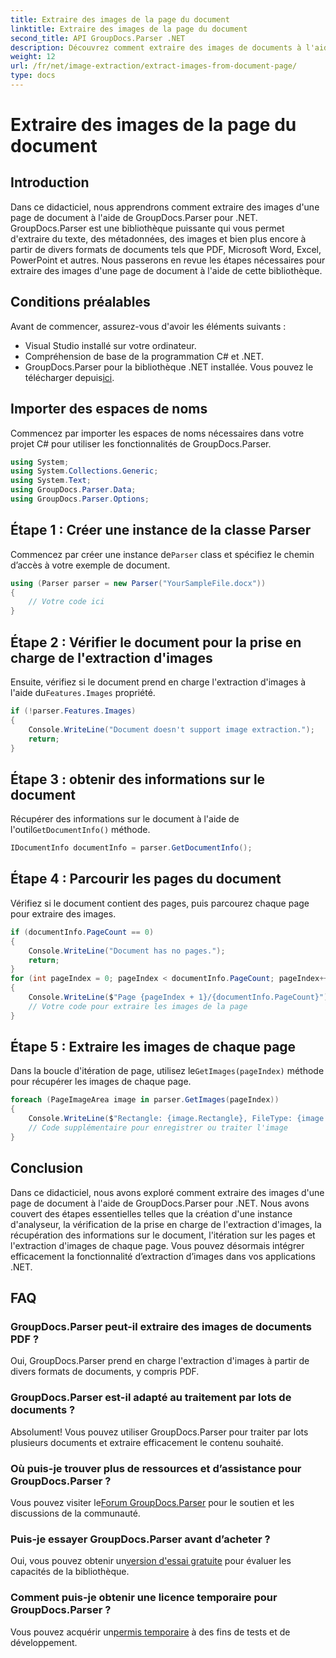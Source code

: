 ```yaml
---
title: Extraire des images de la page du document
linktitle: Extraire des images de la page du document
second_title: API GroupDocs.Parser .NET
description: Découvrez comment extraire des images de documents à l'aide de GroupDocs.Parser pour .NET. Améliorez vos capacités de traitement de documents.
weight: 12
url: /fr/net/image-extraction/extract-images-from-document-page/
type: docs
---
```

# Extraire des images de la page du document

## Introduction
Dans ce didacticiel, nous apprendrons comment extraire des images d'une page de document à l'aide de GroupDocs.Parser pour .NET. GroupDocs.Parser est une bibliothèque puissante qui vous permet d'extraire du texte, des métadonnées, des images et bien plus encore à partir de divers formats de documents tels que PDF, Microsoft Word, Excel, PowerPoint et autres. Nous passerons en revue les étapes nécessaires pour extraire des images d'une page de document à l'aide de cette bibliothèque.
## Conditions préalables
Avant de commencer, assurez-vous d'avoir les éléments suivants :
- Visual Studio installé sur votre ordinateur.
- Compréhension de base de la programmation C# et .NET.
- GroupDocs.Parser pour la bibliothèque .NET installée. Vous pouvez le télécharger depuis[ici](https://releases.groupdocs.com/parser/net/).

## Importer des espaces de noms
Commencez par importer les espaces de noms nécessaires dans votre projet C# pour utiliser les fonctionnalités de GroupDocs.Parser.
```csharp
using System;
using System.Collections.Generic;
using System.Text;
using GroupDocs.Parser.Data;
using GroupDocs.Parser.Options;
```
## Étape 1 : Créer une instance de la classe Parser
 Commencez par créer une instance de`Parser` class et spécifiez le chemin d’accès à votre exemple de document.
```csharp
using (Parser parser = new Parser("YourSampleFile.docx"))
{
    // Votre code ici
}
```
## Étape 2 : Vérifier le document pour la prise en charge de l'extraction d'images
 Ensuite, vérifiez si le document prend en charge l'extraction d'images à l'aide du`Features.Images` propriété.
```csharp
if (!parser.Features.Images)
{
    Console.WriteLine("Document doesn't support image extraction.");
    return;
}
```
## Étape 3 : obtenir des informations sur le document
 Récupérer des informations sur le document à l'aide de l'outil`GetDocumentInfo()` méthode.
```csharp
IDocumentInfo documentInfo = parser.GetDocumentInfo();
```
## Étape 4 : Parcourir les pages du document
Vérifiez si le document contient des pages, puis parcourez chaque page pour extraire des images.
```csharp
if (documentInfo.PageCount == 0)
{
    Console.WriteLine("Document has no pages.");
    return;
}
for (int pageIndex = 0; pageIndex < documentInfo.PageCount; pageIndex++)
{
    Console.WriteLine($"Page {pageIndex + 1}/{documentInfo.PageCount}");
    // Votre code pour extraire les images de la page
}
```
## Étape 5 : Extraire les images de chaque page
 Dans la boucle d'itération de page, utilisez le`GetImages(pageIndex)` méthode pour récupérer les images de chaque page.
```csharp
foreach (PageImageArea image in parser.GetImages(pageIndex))
{
    Console.WriteLine($"Rectangle: {image.Rectangle}, FileType: {image.FileType}");
    // Code supplémentaire pour enregistrer ou traiter l'image
}
```

## Conclusion
Dans ce didacticiel, nous avons exploré comment extraire des images d'une page de document à l'aide de GroupDocs.Parser pour .NET. Nous avons couvert des étapes essentielles telles que la création d'une instance d'analyseur, la vérification de la prise en charge de l'extraction d'images, la récupération des informations sur le document, l'itération sur les pages et l'extraction d'images de chaque page. Vous pouvez désormais intégrer efficacement la fonctionnalité d’extraction d’images dans vos applications .NET.

## FAQ
### GroupDocs.Parser peut-il extraire des images de documents PDF ?
Oui, GroupDocs.Parser prend en charge l'extraction d'images à partir de divers formats de documents, y compris PDF.
### GroupDocs.Parser est-il adapté au traitement par lots de documents ?
Absolument! Vous pouvez utiliser GroupDocs.Parser pour traiter par lots plusieurs documents et extraire efficacement le contenu souhaité.
### Où puis-je trouver plus de ressources et d’assistance pour GroupDocs.Parser ?
 Vous pouvez visiter le[Forum GroupDocs.Parser](https://forum.groupdocs.com/c/parser/17) pour le soutien et les discussions de la communauté.
### Puis-je essayer GroupDocs.Parser avant d’acheter ?
 Oui, vous pouvez obtenir un[version d'essai gratuite](https://releases.groupdocs.com/) pour évaluer les capacités de la bibliothèque.
### Comment puis-je obtenir une licence temporaire pour GroupDocs.Parser ?
 Vous pouvez acquérir un[permis temporaire](https://purchase.groupdocs.com/temporary-license/) à des fins de tests et de développement.